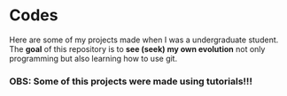 # Codes
Here are some of my projects made when I was a undergraduate student. 
The **goal** of this repository is to **see (seek) my own evolution** not only programming but also learning how to use git.

### OBS: Some of this projects were made using tutorials!!!
